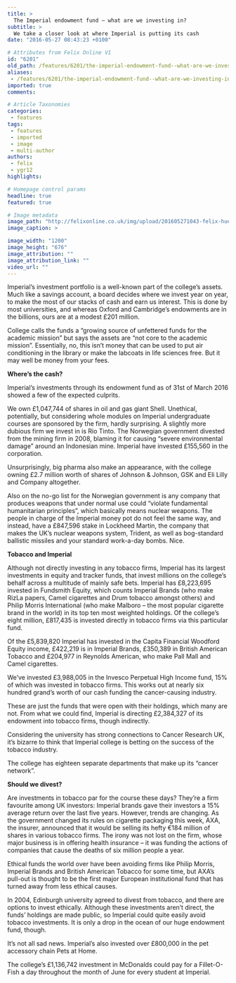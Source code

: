 ```yaml
---
title: >
  The Imperial endowment fund – what are we investing in?
subtitle: >
  We take a closer look at where Imperial is putting its cash
date: "2016-05-27 08:43:23 +0100"

# Attributes from Felix Online V1
id: "6201"
old_path: /features/6201/the-imperial-endowment-fund--what-are-we-investing-in
aliases:
 - /features/6201/the-imperial-endowment-fund--what-are-we-investing-in
imported: true
comments:

# Article Taxonomies
categories:
 - features
tags:
 - features
 - imported
 - image
 - multi-author
authors:
 - felix
 - ygr12
highlights:

# Homepage control params
headline: true
featured: true

# Image metadata
image_path: "http://felixonline.co.uk/img/upload/201605271043-felix-huell money breaking bad.jpeg"
image_caption: >

image_width: "1200"
image_height: "676"
image_attribution: ""
image_attribution_link: ""
video_url: ""
---
```


Imperial’s investment portfolio is a well-known part of the college’s assets. Much like a savings account, a board decides where we invest year on year, to make the most of our stacks of cash and earn us interest. This is done by most universities, and whereas Oxford and Cambridge’s endowments are in the billions, ours are at a modest £201 million.

College calls the funds a “growing source of unfettered funds for the academic mission” but says the assets are “not core to the academic mission”. Essentially, no, this isn’t money that can be used to put air conditioning in the library or make the labcoats in life sciences free. But it may well be money from your fees.

**Where’s the cash?**

Imperial’s investments through its endowment fund as of 31st of March 2016 showed a few of the expected culprits.

We own £1,047,744 of shares in oil and gas giant Shell. Unethical, potentially, but considering whole modules on Imperial undergraduate courses are sponsored by the firm, hardly surprising. A slightly more dubious firm we invest in is Rio Tinto. The Norwegian government divested from the mining firm in 2008, blaming it for causing “severe environmental damage” around an Indonesian mine. Imperial have invested £155,560 in the corporation.

Unsurprisingly, big pharma also make an appearance, with the college owning £2.7 million worth of shares of Johnson &amp; Johnson, GSK and Eli Lilly and Company altogether.

Also on the no-go list for the Norwegian government is any company that produces weapons that under normal use could “violate fundamental humanitarian principles”, which basically means nuclear weapons. The people in charge of the Imperial money pot do not feel the same way, and instead, have a £847,596 stake in Lockheed Martin, the company that makes the UK’s nuclear weapons system, Trident, as well as bog-standard ballistic missiles and your standard work-a-day bombs. Nice.

**Tobacco and Imperial**

Although not directly investing in any tobacco firms, Imperial has its largest investments in equity and tracker funds, that invest millions on the college’s behalf across a multitude of mainly safe bets. Imperial has £8,223,695 invested in Fundsmith Equity, which counts Imperial Brands (who make RizLa papers, Camel cigarettes and Drum tobacco amongst others) and Philip Morris International (who make Malboro – the most popular cigarette brand in the world) in its top ten most weighted holdings. Of the college’s eight million, £817,435 is invested directly in tobacco firms via this particular fund.

Of the £5,839,820 Imperial has invested in the Capita Financial Woodford Equity income, £422,219 is in Imperial Brands, £350,389 in British American Tobacco and £204,977 in Reynolds American, who make Pall Mall and Camel cigarettes.

We’ve invested £3,988,005 in the Invesco Perpetual High Income fund, 15% of which was invested in tobacco firms. This works out at nearly six hundred grand’s worth of our cash funding the cancer-causing industry.

These are just the funds that were open with their holdings, which many are not. From what we could find, Imperial is directing £2,384,327 of its endowment into tobacco firms, though indirectly.

Considering the university has strong connections to Cancer Research UK, it’s bizarre to think that Imperial college is betting on the success of the tobacco industry.

The college has eighteen separate departments that make up its “cancer network”.

**Should we divest?**

Are investments in tobacco par for the course these days? They’re a firm favourite among UK investors: Imperial brands gave their investors a 15% average return over the last five years. However, trends are changing. As the government changed its rules on cigarette packaging this week, AXA, the insurer, announced that it would be selling its hefty €184 million of shares in various tobacco firms. The irony was not lost on the firm, whose major business is in offering health insurance – it was funding the actions of companies that cause the deaths of six million people a year.

Ethical funds the world over have been avoiding firms like Philip Morris, Imperial Brands and British American Tobacco for some time, but AXA’s pull-out is thought to be the first major European institutional fund that has turned away from less ethical causes.

In 2004, Edinburgh university agreed to divest from tobacco, and there are options to invest ethically. Although these investments aren’t direct, the funds’ holdings are made public, so Imperial could quite easily avoid tobacco investments. It is only a drop in the ocean of our huge endowment fund, though.

It’s not all sad news. Imperial’s also invested over £800,000 in the pet accessory chain Pets at Home.

The college’s £1,136,742 investment in McDonalds could pay for a Fillet-O-Fish a day throughout the month of June for every student  at Imperial.
